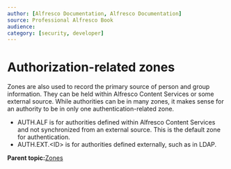 ```yaml
---
author: [Alfresco Documentation, Alfresco Documentation]
source: Professional Alfresco Book
audience: 
category: [security, developer]
---
```


# Authorization-related zones

Zones are also used to record the primary source of person and group information. They can be held within Alfresco Content Services or some external source. While authorities can be in many zones, it makes sense for an authority to be in only one authentication-related zone.

-   AUTH.ALF is for authorities defined within Alfresco Content Services and not synchronized from an external source. This is the default zone for authentication.
-   AUTH.EXT.<ID\> is for authorities defined externally, such as in LDAP.

**Parent topic:**[Zones](../concepts/secur-zones.md)


